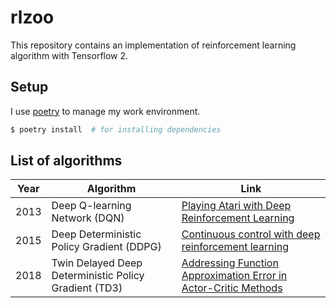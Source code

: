 # rlzoo

This repository contains an implementation of reinforcement learning algorithm with Tensorflow 2.

## Setup

I use [poetry](https://python-poetry.org/) to manage my work environment.

```zsh
$ poetry install  # for installing dependencies
```

## List of algorithms

| Year         | Algorithm           |     Link            |
|---------------|---------------------|---------------------|
| 2013          | Deep Q-learning Network (DQN)                           | [Playing Atari with Deep Reinforcement Learning](https://arxiv.org/abs/1312.5602) |
| 2015          | Deep Deterministic Policy Gradient (DDPG)               | [Continuous control with deep reinforcement learning](https://arxiv.org/abs/1509.02971)|
| 2018          | Twin Delayed Deep Deterministic Policy Gradient (TD3)   | [Addressing Function Approximation Error in Actor-Critic Methods](https://arxiv.org/abs/1802.09477)|
